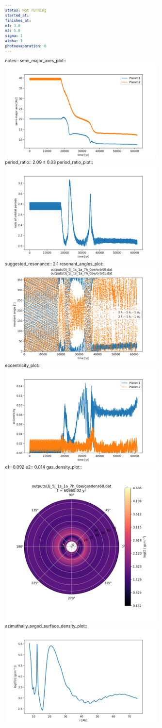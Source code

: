 ```yaml
---
status: Not running
started_at:
finishes_at:
m1: 3.0
m2: 5.0
sigma: 1
alpha: 1
photoevaporation: 0
---
```


notes::
semi_major_axes_plot:: ![semi_major_axes_3j_5j_1s_1a_7h_0pe.png](plots/semi_major_axes/semi_major_axes_3j_5j_1s_1a_7h_0pe.png)
period_ratio:: 2.09 ± 0.03
period_ratio_plot:: ![period_ratio_3j_5j_1s_1a_7h_0pe.png](plots/period_ratio/period_ratio_3j_5j_1s_1a_7h_0pe.png)
suggested_resonance:: 2:1
resonant_angles_plot:: ![resonant_angles_3j_5j_1s_1a_7h_0pe.png](plots/resonant_angles/resonant_angles_3j_5j_1s_1a_7h_0pe.png)
eccentricity_plot:: ![eccentricity_3j_5j_1s_1a_7h_0pe.png](plots/eccentricity/eccentricity_3j_5j_1s_1a_7h_0pe.png)
e1:: 0.092
e2:: 0.014
gas_density_plot:: ![gas_density_3j_5j_1s_1a_7h_0pe.png](plots/gas_density/gas_density_3j_5j_1s_1a_7h_0pe.png)
azimuthally_avged_surface_density_plot:: ![azimuthally_avged_surface_density_3j_5j_1s_1a_7h_0pe.png](plots/azimuthally_avged_surface_density/azimuthally_avged_surface_density_3j_5j_1s_1a_7h_0pe.png)
